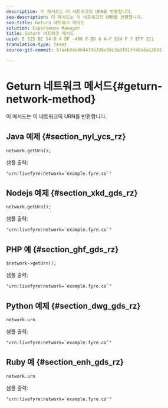 ```yaml
---
description: 이 메서드는 이 네트워크의 URN를 반환합니다.
seo-description: 이 메서드는 이 네트워크의 URN를 반환합니다.
seo-title: Geturn 네트워크 메서드
solution: Experience Manager
title: Geturn 네트워크 메서드
uuid: E 525 BC 54-D 4 DF -490 F-BD 6 A-F 524 F 7 EFF 211
translation-type: tm+mt
source-git-commit: 67aeb3de964473b326c88c3a3f81ff48a6a12652

---
```



# Geturn 네트워크 메서드{#geturn-network-method}

이 메서드는 이 네트워크의 URN를 반환합니다.

## Java 예제 {#section_nyl_ycs_rz}

```
network.getUrn(); 
```

샘플 출력:

```
"urn:livefyre:network=`example.fyre.co`" 
```

## Nodejs 예제 {#section_xkd_gds_rz}

```
network.getUrn(); 
```

샘플 출력:

```
"urn:livefyre:network=`example.fyre.co`" 
```

## PHP 예 {#section_ghf_gds_rz}

```
$network->getUrn(); 
```

샘플 출력:

```
"urn:livefyre:network=`example.fyre.co`" 
```

## Python 예제 {#section_dwg_gds_rz}

```
network.urn 
```

샘플 출력:

```
"urn:livefyre:network=`example.fyre.co`" 
```

## Ruby 예 {#section_enh_gds_rz}

```
network.urn 
```

샘플 출력:

```
"urn:livefyre:network=`example.fyre.co`" 
```

